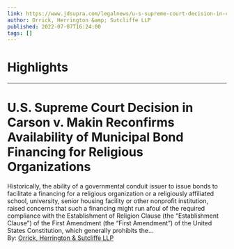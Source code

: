 ```yaml
---
link: https://www.jdsupra.com/legalnews/u-s-supreme-court-decision-in-carson-v-4729768/
author: Orrick, Herrington &amp; Sutcliffe LLP
published: 2022-07-07T16:24:00
tags: []
---
```

# Highlights


---
# U.S. Supreme Court Decision in Carson v. Makin Reconfirms Availability of Municipal Bond Financing for Religious Organizations
Historically, the ability of a governmental conduit issuer to issue bonds to facilitate a financing for a religious organization or a religiously affiliated school, university, senior housing facility or other nonprofit institution, raised concerns that such a financing might run afoul of the required compliance with the Establishment of Religion Clause (the “Establishment Clause”) of the First Amendment (the “First Amendment”) of the United States Constitution, which generally prohibits the...  
By: [Orrick, Herrington & Sutcliffe LLP](https://www.jdsupra.com/profile/orrick_herrington_sutcliffe/)